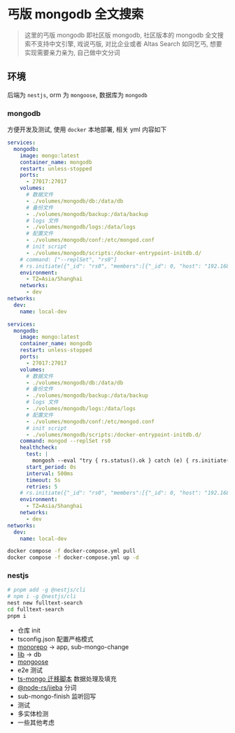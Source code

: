 # 丐版 mongodb 全文搜索

> 这里的丐版 mongodb 即社区版 mongodb, 社区版本的 mongodb 全文搜索不支持中文引擎, 戏说丐版, 对比企业或者 Altas Search 如同乞丐, 想要实现需要亲力亲为, 自己做中文分词

## 环境

后端为 `nestjs`, orm 为 `mongoose`, 数据库为 `mongodb`

### mongodb

方便开发及测试, 使用 `docker` 本地部署, 相关 yml 内容如下

```yml
services:
  mongodb:
    image: mongo:latest
    container_name: mongodb
    restart: unless-stopped
    ports:
      - 27017:27017
    volumes:
      # 数据文件
      - ./volumes/mongodb/db:/data/db
      # 备份文件
      - ./volumes/mongodb/backup:/data/backup
      # logs 文件
      - ./volumes/mongodb/logs:/data/logs
      # 配置文件
      - ./volumes/mongodb/conf:/etc/mongod.conf
      # init script
      - ./volumes/mongodb/scripts:/docker-entrypoint-initdb.d/
    # command: ["--replSet", "rs0"]
    # rs.initiate({"_id": "rs0", "members":[{"_id": 0, "host": "192.168.10.121:27017"}]});
    environment:
      - TZ=Asia/Shanghai
    networks:
      - dev
networks:
  dev:
    name: local-dev
```

```yml
services:
  mongodb:
    image: mongo:latest
    container_name: mongodb
    restart: unless-stopped
    ports:
      - 27017:27017
    volumes:
      # 数据文件
      - ./volumes/mongodb/db:/data/db
      # 备份文件
      - ./volumes/mongodb/backup:/data/backup
      # logs 文件
      - ./volumes/mongodb/logs:/data/logs
      # 配置文件
      - ./volumes/mongodb/conf:/etc/mongod.conf
      # init script
      - ./volumes/mongodb/scripts:/docker-entrypoint-initdb.d/
    command: mongod --replSet rs0
    healthcheck:
      test: |
        mongosh --eval "try { rs.status().ok } catch (e) { rs.initiate({ _id: 'rs0', members: [{ _id: 0, host: 'localhost:27017' }] }).ok }"
      start_period: 0s
      interval: 500ms
      timeout: 5s
      retries: 5
    # rs.initiate({"_id": "rs0", "members":[{"_id": 0, "host": "192.168.10.121:27017"}]});
    environment:
      - TZ=Asia/Shanghai
    networks:
      - dev
networks:
  dev:
    name: local-dev
```

```bash
docker compose -f docker-compose.yml pull
docker compose -f docker-compose.yml up -d
```

### nestjs

```bash
# pnpm add -g @nestjs/cli
# npm i -g @nestjs/cli
nest new fulltext-search
cd fulltext-search
pnpm i
```

- 仓库 init
- tsconfig.json 配置严格模式
- [monorepo](https://docs.nestjs.com/cli/monorepo) -> app, sub-mongo-change
- [lib](https://docs.nestjs.com/cli/libraries) -> db
- [mongoose](https://docs.nestjs.com/recipes/mongodb#getting-started)
- e2e 测试
- [ts-mongo 迁移脚本](ts-migrate-mongoose) 数据处理及填充
- [@node-rs/jieba](https://www.npmjs.com/package/@node-rs/jieba) 分词
- sub-mongo-finish 监听回写
- 测试
- 多实体检测
- 一些其他考虑
